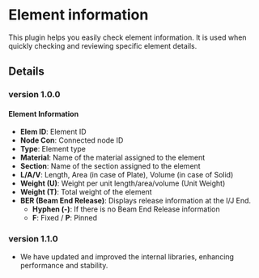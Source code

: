 # Element information

This plugin helps you easily check element information.
It is used when quickly checking and reviewing specific element details.

## Details

### version 1.0.0

#### Element Information

- **Elem ID**: Element ID
- **Node Con**: Connected node ID
- **Type**: Element type
- **Material**: Name of the material assigned to the element
- **Section**: Name of the section assigned to the element
- **L/A/V**: Length, Area (in case of Plate), Volume (in case of Solid)
- **Weight (U)**: Weight per unit length/area/volume (Unit Weight)
- **Weight (T)**: Total weight of the element
- **BER (Beam End Release)**: Displays release information at the I/J End.
  - **Hyphen (-)**: If there is no Beam End Release information
  - **F**: Fixed / **P**: Pinned

### version 1.1.0

- We have updated and improved the internal libraries, enhancing performance and stability.
